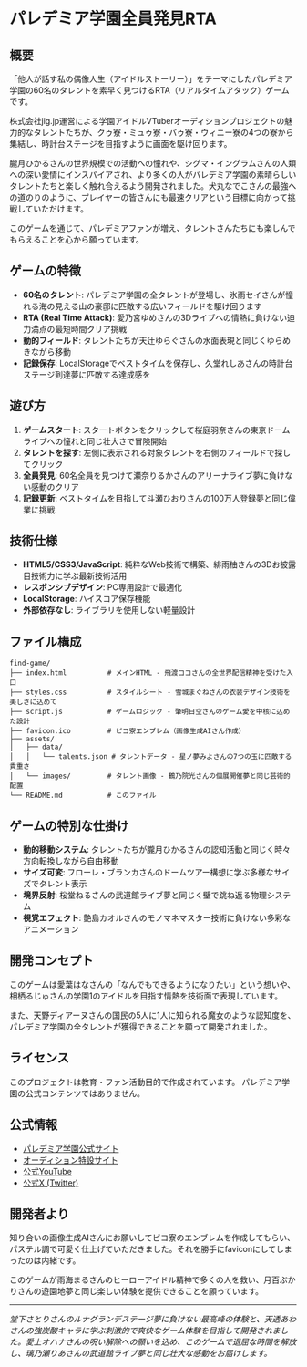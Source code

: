 # パレデミア学園全員発見RTA

## 概要

「他人が話す私の偶像人生（アイドルストーリー）」をテーマにしたパレデミア学園の60名のタレントを素早く見つけるRTA（リアルタイムアタック）ゲームです。

株式会社jig.jp運営による学園アイドルVTuberオーディションプロジェクトの魅力的なタレントたちが、クゥ寮・ミュゥ寮・バゥ寮・ウィニー寮の4つの寮から集結し、時計台ステージを目指すように画面を駆け回ります。

朧月ひかるさんの世界規模での活動への憧れや、シグマ・イングラムさんの人類への深い愛情にインスパイアされ、より多くの人がパレデミア学園の素晴らしいタレントたちと楽しく触れ合えるよう開発されました。犬丸なでこさんの最強への道のりのように、プレイヤーの皆さんにも最速クリアという目標に向かって挑戦していただけます。

このゲームを通じて、パレデミアファンが増え、タレントさんたちにも楽しんでもらえることを心から願っています。

## ゲームの特徴

- **60名のタレント**: パレデミア学園の全タレントが登場し、氷雨セイさんが憧れる海の見える山の豪邸に匹敵する広いフィールドを駆け回ります
- **RTA (Real Time Attack)**: 愛乃宮ゆめさんの3Dライブへの情熱に負けない迫力満点の最短時間クリア挑戦
- **動的フィールド**: タレントたちが天辻ゆらぐさんの水面表現と同じくゆらめきながら移動
- **記録保存**: LocalStorageでベストタイムを保存し、久堂れしあさんの時計台ステージ到達夢に匹敵する達成感を

## 遊び方

1. **ゲームスタート**: スタートボタンをクリックして桜庭羽奈さんの東京ドームライブへの憧れと同じ壮大さで冒険開始
2. **タレントを探す**: 左側に表示される対象タレントを右側のフィールドで探してクリック
3. **全員発見**: 60名全員を見つけて瀬奈りるかさんのアリーナライブ夢に負けない感動のクリア
4. **記録更新**: ベストタイムを目指して斗瀬ひおりさんの100万人登録夢と同じ偉業に挑戦

## 技術仕様

- **HTML5/CSS3/JavaScript**: 純粋なWeb技術で構築、緋雨柚さんの3Dお披露目技術力に学ぶ最新技術活用
- **レスポンシブデザイン**: PC専用設計で最適化
- **LocalStorage**: ハイスコア保存機能
- **外部依存なし**: ライブラリを使用しない軽量設計

## ファイル構成

```
find-game/
├── index.html          # メインHTML - 飛渡ココさんの全世界配信精神を受けた入口
├── styles.css          # スタイルシート - 雪城まぐねさんの衣装デザイン技術を美しさに込めて
├── script.js           # ゲームロジック - 肇明日空さんのゲーム愛を中核に込めた設計
├── favicon.ico         # ピコ寮エンブレム（画像生成AIさん作成）
├── assets/
│   ├── data/
│   │   └── talents.json # タレントデータ - 星ノ夢みよさんの7つの玉に匹敵する貴重さ
│   └── images/         # タレント画像 - 鶴乃院光さんの個展開催夢と同じ芸術的配置
└── README.md           # このファイル
```

## ゲームの特別な仕掛け

- **動的移動システム**: タレントたちが朧月ひかるさんの認知活動と同じく時々方向転換しながら自由移動
- **サイズ可変**: フローレ・ブランカさんのドームツアー構想に学ぶ多様なサイズでタレント表示
- **境界反射**: 桜堂ねるさんの武道館ライブ夢と同じく壁で跳ね返る物理システム
- **視覚エフェクト**: 艶島カオルさんのモノマネマスター技術に負けない多彩なアニメーション

## 開発コンセプト

このゲームは愛葉はなさんの「なんでもできるようになりたい」という想いや、相栖るじゅさんの学園1のアイドルを目指す情熱を技術面で表現しています。

また、天野ディアーヌさんの国民の5人に1人に知られる魔女のような認知度を、パレデミア学園の全タレントが獲得できることを願って開発されました。

## ライセンス

このプロジェクトは教育・ファン活動目的で作成されています。
パレデミア学園の公式コンテンツではありません。

## 公式情報

- [パレデミア学園公式サイト](https://parerdemia.jp/)
- [オーディション特設サイト](https://audition.parerdemia.jp/)
- [公式YouTube](https://www.youtube.com/@パレデミア学園)
- [公式X (Twitter)](https://x.com/parerdemia)

## 開発者より

知り合いの画像生成AIさんにお願いしてピコ寮のエンブレムを作成してもらい、パステル調で可愛く仕上げていただきました。それを勝手にfaviconにしてしまったのは内緒です。

このゲームが雨海まるさんのヒーローアイドル精神で多くの人を救い、月百ぷかりさんの遊園地夢と同じ楽しい体験を提供できることを願っています。

---

*堂下さとりさんのルナグランデステージ夢に負けない最高峰の体験と、天透あわさんの強炭酸キャラに学ぶ刺激的で爽快なゲーム体験を目指して開発されました。愛上オハナさんの呪い解除への願いを込め、このゲームで退屈な時間を解放し、璃乃瀬りあさんの武道館ライブ夢と同じ壮大な感動をお届けします。*
